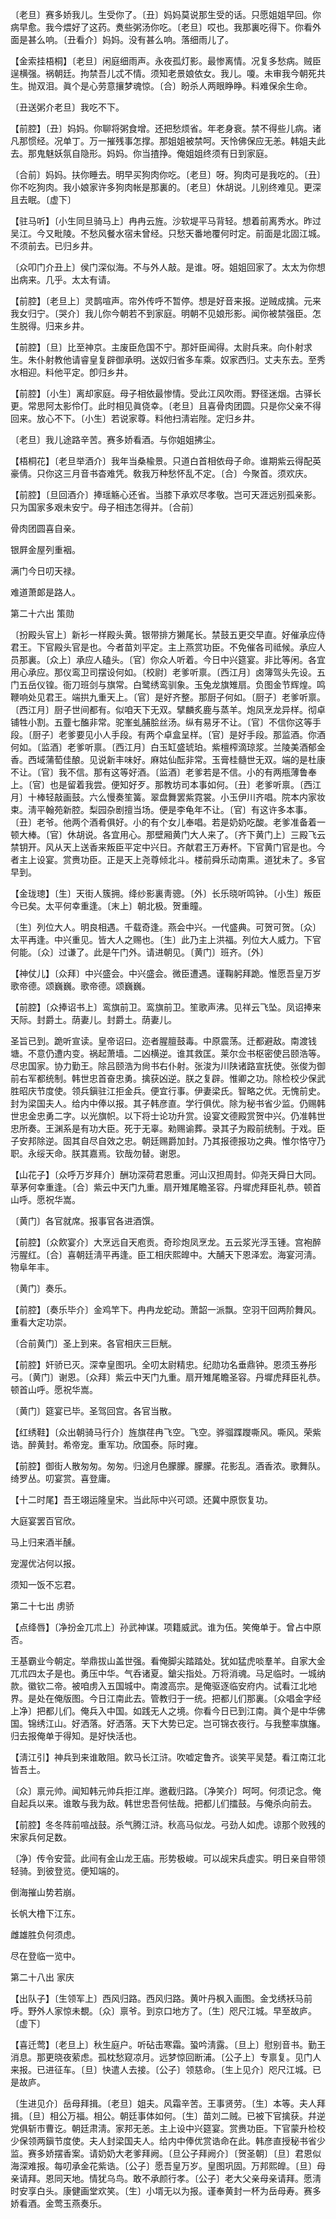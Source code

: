 <!-- { "loadSidebar": true } -->
〔老旦〕赛多娇我儿。生受你了。〔丑〕妈妈莫说那生受的话。只愿姐姐早回。你病早愈。我今煨好了这药。煑些粥汤你吃。〔老旦〕哎也。我那裏吃得下。你看外面是甚么响。〔丑看介〕妈妈。没有甚么响。落细雨儿了。 

【金索挂梧桐】〔老旦〕闲庭细雨声。永夜孤灯影。最惨离情。况复多愁病。贼臣逞横强。祸朝廷。拘禁吾儿忒不情。须知老景娘依女。我儿。嗄。未审我今朝死共生。抛双泪。眞个是心劳意攘梦魂惊。〔合〕盼杀人两眼睁睁。料难保余生命。

〔丑送粥介老旦〕我吃不下。 

【前腔】〔丑〕妈妈。你聊将粥食增。还把愁烦省。年老身衰。禁不得些儿病。诸凡那惯经。况单丁。万一摧残事怎撑。那姐姐被禁呵。天怜佛保应无恙。韩姐夫此去。那鬼魅妖氛自隐形。妈妈。你当揸挣。俺姐姐终须有日到家庭。

〔合前〕妈妈。扶你睡去。明早买狗肉你吃。〔老旦〕呀。狗肉可是我吃的。〔丑〕你不吃狗肉。我小娘家许多狗肉帐是那裏的。〔老旦〕休胡说。儿别终难见。更深且去眠。〔虚下〕 

【驻马听】〔小生同旦骑马上〕冉冉云旌。沙软堤平马背轻。想着前离秀水。昨过吴江。今又毗陵。不愁风餐水宿未曾经。只愁天番地覆何时定。前面是北固江城。不须前去。已归乡井。

〔众叩门介丑上〕侯门深似海。不与外人敲。是谁。呀。姐姐回家了。太太为你想出病来。几乎。太太有请。 

【前腔】〔老旦上〕灵鹊喧声。帘外传呼不暂停。想是好音来报。逆贼成擒。元来我女归宁。〔哭介〕我儿你今朝若不到家庭。明朝不见娘形影。闻你被禁强臣。怎生脱得。归来乡井。

【前腔】〔旦〕比至神京。主废臣危国不宁。那奸臣闻得。太尉兵来。向仆射求生。朱仆射教他请睿皇复辟御承明。送奴归省多车乘。奴家西归。丈夫东去。至秀水相迎。料他平定。卽归乡井。

【前腔】〔小生〕离却家庭。母子相依最惨情。受此江风吹雨。野径迷烟。古驿长更。常思阿太影伶仃。此时相见眞侥幸。〔老旦〕且喜骨肉团圆。只是你父亲不得回来。放心不下。〔小生〕若说家尊。料他扫淸岩陛。定归乡井。

〔老旦〕我儿途路辛苦。赛多娇看酒。与你姐姐拂尘。 

【梧桐花】〔老旦举酒介〕我年当桑楡景。只道白首相依母子命。谁期紫云得配英豪倩。只你这三月音书杳难凭。敎我万种愁怀乱不定。〔合〕今聚首。须欢庆。

【前腔】〔旦回酒介〕捧瑶觞心还省。当膝下承欢尽孝敬。岂可天涯远别孤亲影。只为国家多艰未安宁。母子相违怎得并。〔合前〕 

骨肉团圆喜自亲。

银屛金屋列重裀。

满门今日叨天禄。

难道萧郞是路人。 

第二十六出
策勋

〔扮殿头官上〕新衫一样殿头黄。银带排方獭尾长。禁鼓五更交早直。好催承应侍君王。下官殿头官是也。今者苗刘平定。主上燕赏功臣。不免催各司祗候。承应人员那裏。〔众上〕承应人磕头。〔官〕你众人听着。今日中兴筵宴。非比等闲。各宜用心承应。那仪鸾卫司摆设何如。〔校尉〕老爹听禀。〔西江月〕卤簿驾头先设。五门五岳仪锽。衙刀班剑与旗常。白鹭绣鸾驯象。玉兔龙旗雉扇。负图金节辉煌。鸣鞭响处见君王。端拱九重天上。〔官〕是好齐整。那厨子何如。〔厨子〕老爹听禀。〔西江月〕厨子世间都有。似咱天下无双。擘麟炙鹿与蒸羊。炮凤烹龙异样。彻卓铺牲小割。五虀七醢非常。驼峯虬脯脍丝汤。纵有易牙不让。〔官〕不信你这等手段。〔厨子〕老爹要见小人手段。有两个卓盒呈样。〔官〕是好手段。那监酒。你酒何如。〔监酒〕老爹听禀。〔西江月〕白玉缸盛琥珀。紫檀榨滴琼浆。兰陵美酒郁金香。西域蒲萄佳酿。见说新丰味好。麻姑仙酝非常。玉膏桂髓世无双。端的是杜康不让。〔官〕我不信。那有这等好酒。〔监酒〕老爹若是不信。小的有两甁薄鲁奉上。〔官〕也是留着我尝。便知好歹。那教坊司本事如何。〔丑〕老爹听禀。〔西江月〕十棒轻敲画鼓。六么慢奏笙簧。翠盘舞罢紫霓裳。小玉伊川齐唱。院本内家妆束。淸平翰苑新腔。梨园杂剧擅当场。便是李龟年不让。〔官〕有这许多本事。〔丑〕老爷。他两个酒肴俱好。小的有个女儿奉唱。若是奶奶吃酸。老爹准备着一顿大棒。〔官〕休胡说。各宜用心。那壁厢黄门大人来了。〔齐下黄门上〕三殿飞云禁钥开。风从天上送香来叛臣平定中兴日。齐献君王万寿杯。下官黄门官是也。今者主上设宴。赏赉功臣。正是天上尧尊倾北斗。楼前舜乐动南熏。道犹未了。多官早到。 

【金珑璁】〔生〕天街人簇拥。绛纱影裏靑骢。〔外〕长乐晓听鸣钟。〔小生〕叛臣今已矣。太平何幸重逢。〔末上〕朝北极。贺重瞳。

〔生〕列位大人。明良相遇。千载奇逢。燕会中兴。一代盛典。可贺可贺。〔众〕太平再逢。中兴重见。皆大人之赐也。〔生〕此乃主上洪福。列位大人威力。下官何能。〔众〕过谦了。此是午门外。请进朝见。〔黄门〕班齐。〔外〕 

【神仗儿】〔众拜〕中兴盛会。中兴盛会。微臣遭遇。谨鞠躬拜跪。惟愿吾皇万岁歌帝德。颂巍巍。歌帝德。颂巍巍。

【前腔】〔众捧诏书上〕鸾旗前卫。鸾旗前卫。笙歌声沸。见祥云飞坠。凤诏捧来天际。封爵土。荫妻儿。封爵土。荫妻儿。

圣旨已到。跪听宣读。皇帝诏曰。迩者腥膻鼓毒。中原震荡。迁都避敌。南渡钱塘。不意仍遭内变。祸起萧墙。二凶横逆。谁其救匡。莱尔佥书枢密使吕颐浩等。尽忠国家。协力勤王。除吕颐浩为尙书右仆射。张浚为川陕诸路宣抚使。张俊为御前右军都统制。韩世忠首奋忠勇。擒获凶逆。朕之复辟。惟卿之功。除检校少保武胜昭庆节度使。领兵鎭驻江拒金兵。便宜行事。伊妻梁氏。智略之优。无愧前史。封为梁国夫人。给内中俸以报。其子韩彦直。学行俱优。除为秘书省少监。仍赐韩世忠金忠勇二字。以光旗帜。以下将士论功升赏。设宴文德殿赏贺中兴。仍准韩世忠所奏。王渊系是有功大臣。死于无辜。勑赐谕葬。录其子为殿前统制。于戏。臣子安邦除逆。固其自尽自效之忠。朝廷赐爵加封。乃其报德报功之典。惟尔恪守乃职。永绥天命。朕其嘉焉。钦哉勿替。谢恩。 

【山花子】〔众呼万岁拜介〕酬功深荷君恩重。河山汉担周封。仰尧天舜日大同。草茅何幸重逢。〔合〕紫云中天门九重。扇开雉尾瞻圣容。丹墀虎拜臣礼恭。顿首山呼。愿祝华嵩。

〔黄门〕各官就席。报事官各进酒馔。 

【前腔】〔众飮宴介〕大烹远自天庖贡。奇珍炮凤烹龙。五云浆光浮玉锺。宫袍醉污腥红。〔合〕喜朝廷淸平再逢。臣工相庆熙皥中。大酺天下恩泽宏。海宴河淸。物阜年丰。

〔黄门〕奏乐。 

【前腔】〔奏乐毕介〕金鸡竿下。冉冉龙蛇动。萧韶一派飘。空羽干回两阶舞风。重看大定功崇。

〔合前黄门〕圣上到来。各官相庆三巨觥。 

【前腔】奸骄已灭。深幸皇图巩。全叨太尉精忠。纪勋功名垂鼎钟。恩须玉券彤弓。〔黄门〕谢恩。〔众拜〕紫云中天门九重。扇开雉尾瞻圣容。丹墀虎拜臣礼恭。顿首山呼。愿祝华嵩。

〔黄门〕筵宴已毕。圣驾回宫。各官当散。 

【红绣鞋】〔众出朝骑马行介〕旌旗荏冉飞空。飞空。骅骝蹀躞嘶风。嘶风。荣紫诰。醉黄封。希帝宠。重军功。欣国泰。际时雍。

【前腔】御街人散匆匆。匆匆。归途月色朦朦。朦朦。花影乱。酒香浓。歌舞队。绮罗丛。叨宴赏。喜登庸。

【十二时尾】吾王翊运隆皇宋。当此际中兴可颂。还冀中原恢复功。

大庭宴罢百官欣。

马上归来酒半醺。

宠渥优沾何以报。

须知一饭不忘君。 

第二十七出
虏骄

【点绛唇】〔净扮金兀朮上〕孙武神谋。项籍威武。谁为伍。笑俺单于。曾占中原否。

王基霸业今朝定。举鼎拔山盖世强。看俺脚尖踏踏处。犹如猛虎啖羣羊。自家大金兀朮四太子是也。勇压中华。气呑诸夏。鎗尖指处。万将消魂。马足临时。一城纳款。徽钦二帝。被咱虏入五国城中。南渡高宗。是俺驱逐临安府内。试看江北地界。是处在俺版图。今日江南此去。管教归于一统。把都儿们那裏。〔众唱金字经上净〕把都儿们。俺兵入中国。如践无人之境。你看今日已到江南。眞个是中华佛国。锦绣江山。好洒落。好洒落。天下大势已定。岂可锦衣夜行。与我整率旗旛。归去报俺单于得知。是好快活也。 

【淸江引】神兵到来谁敢阻。飮马长江浒。吹嘘定鲁齐。谈笑平吴楚。看江南江北皆吾土。

〔众〕禀元帅。闻知韩元帅兵拒江岸。邀截归路。〔净笑介〕呵呵。何须记念。俺自起兵以来。谁敢与我为敌。韩世忠吾何怯哉。把都儿们擂鼓。与俺杀向前去。 

【前腔】冬冬阵前喧战鼓。杀气腾江浒。秋高马似龙。弓劲人如虎。谅那个败残的宋家兵何足数。

〔净〕传令安营。此间有金山龙王庙。形势极峻。可以觇宋兵虚实。明日亲自带领轻骑。到彼登览。便知端的。 

倒海摧山势若崩。

长帆大橹下江东。

雌雄胜负何须虑。

尽在登临一览中。 

第二十八出
家庆

【出队子】〔生领军上〕西风归路。西风归路。黄叶丹枫入画图。金戈绣袄马前呼。野外人家惊未覩。〔众〕禀爷。到京口地方了。〔生〕咫尺江城。早至故庐。〔虚下〕 

【喜迁莺】〔老旦上〕秋生庭户。听砧击寒霜。蛩吟淸露。〔旦上〕慰别音书。勤王消息。那更晓夜萦虑。孤枕愁窥凉月。远梦惊回断浦。〔公子上〕专禀复。见门人来报。已进征车。〔旦〕快遣人去接。〔公子〕领慈命。〔生上见介〕咫尺江城。已是故庐。

〔生进见介〕岳母拜揖。〔老旦〕姐夫。风霜辛苦。王事贤劳。〔生〕本等。夫人拜揖。〔旦〕相公万福。相公。朝廷事体如何。〔生〕苗刘二贼。已被下官擒获。幷逆党俱斩市曹讫。朝廷肃淸。家邦无恙。主上设中兴筵宴。赏赉功臣。下官蒙升检校少保领两鎭节度使。夫人封梁国夫人。给内中俸优赏诰命在此。韩彦直授秘书省少监。赛多娇摆香案。请奶奶大老爹拜阙。〔旦公子拜阙介〕〔贺圣朝〕〔旦〕君恩似海深难报。每叨承金花紫诰。〔公子〕愿吾皇万岁。皇图巩固。万邦熙皥。〔旦〕母亲请拜。恩同天地。情犹乌鸟。敢不承颜行孝。〔公子〕老大父亲母亲请拜。愿淸时安享白头。康健画堂欢笑。〔生〕小壻无以为报。谨奉黄封一杯为岳母寿。赛多娇看酒。金莺玉燕奏乐。 


